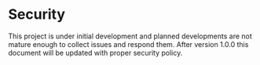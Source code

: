 # Security

This project is under initial development and planned developments are not mature enough to collect issues and respond them. After version 1.0.0 this document will be updated with proper security policy.